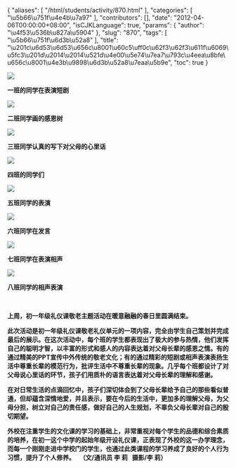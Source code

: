 {
    "aliases": [
        "/html/students/activity/870.html"
    ],
    "categories": [
        "\u5b66\u751f\u4e4b\u7a97"
    ],
    "contributors": [],
    "date": "2012-04-06T00:00:00+08:00",
    "isCJKLanguage": true,
    "params": {
        "author": "\u4f53\u536b\u827a\u5904"
    },
    "slug": "870",
    "tags": [
        "\u5b66\u751f\u6d3b\u52a8"
    ],
    "title": "\u201c\u6d53\u6d53\u656c\u8001\u60c5\uff0c\u62f3\u62f3\u611f\u6069\u5fc3\u201d\u2014\u2014\u521d\u4e00\u5e74\u7ea7\u793c\u4eea\u8bfe\u656c\u8001\u4e3b\u9898\u6d3b\u52a8\u7eaa\u5b9e",
    "toc": true
}

**![](https://cdn.tfls.online/mirror/full/e2a451502a6cc65ea79cb54fca87f41ce8767a77.jpg)**




**一班的同学在表演短剧**




**![](https://cdn.tfls.online/mirror/full/e90b8c71526a13a7c226f188739cf31b0c0a22a9.jpg)**




**二班同学画的感恩树**




**![](https://cdn.tfls.online/mirror/full/0b7ff098e7a05cbd6f3a5796563621fad609ed44.jpg)**




**三班同学认真的写下对父母的心里话**




**![](https://cdn.tfls.online/mirror/full/63c90f2286868d1ba7244dc84a9dc5955ea07809.jpg)**




**四班的同学们**




**![](https://cdn.tfls.online/mirror/full/847e11ac1f736d8eb380aaa5b7b86cd51fe70b15.jpg)**




**五班同学的表演**




**![](https://cdn.tfls.online/mirror/full/b9224d0892038b433705f2fe8fb5aadc27f280d9.jpg)**




**六班同学在发言**




**![](https://cdn.tfls.online/mirror/full/0e1c977c376048a0b31da7f1e881b39263d6f9cd.jpg)**




**七班同学在表演相声**




**![](https://cdn.tfls.online/mirror/full/c6bb6ed8a5ab3e884dda51cb956cb2b7404f9a83.jpg)**




**八班同学的相声表演**




  




**上周，初一年级礼仪课敬老主题活动在暖意融融的春日里圆满结束。**




**此次活动是初一年级礼仪课敬老礼仪单元的一项内容，完全由学生自己策划并完成最后的展示。在这次活动中，每个班的学生都表现出了极大的参与热情，他们发挥自己的聪明才智，以丰富的形式和感人的内容表达着对父母长辈的感恩之情。有的通过精美的PPT宣传中外传统的敬老文化；有的通过精彩的短剧或相声表演表扬生活中尊重长辈的模范行为，批评生活中不尊重长辈的现象。几乎每个班都设计了对父母说心里话的环节，孩子们用质朴的语言表达着对父母长辈的理解和感谢。**




**在对日常生活的点滴回忆中，孩子们深切体会到了父母长辈给予自己的那些看似普通，但却蕴含深情地爱，并且表示，要在今后的生活中，更加多的理解父母，为父母分担，树立对自己的责任感，做好自己的人生规划，不辜负父母长辈对自己的殷切期望。**




**外校在注重学生的文化课的学习的基础上，非常重视对每个学生的品德和综合素质的培养，在初一这个中学的起始年级开设礼仪课，正表现了外校的这一办学理念，而每一个刚刚走进中学校门的学生，也通过此类课程的学习养成了良好的个人行为习惯，提升了个人修养。   （文/通讯员 李 莉   摄影/李 莉）**


